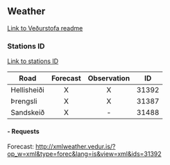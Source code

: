 ## Weather
[Link to Veðurstofa readme](http://www.vedur.is/media/vedurstofan/XML-thjonusta.pdf)
### Stations ID
[Link to stations ID](http://www.vedur.is/vedur/stodvar)

| Road      | Forecast           | Observation  | ID
| ------------- |:-------------:| :-----:| ----- |
| Hellisheiði     | X | X | 31392
| Þrengsli      | X      |   X | 31387
| Sandskeið |   X    |   -  | 31488

#### - Requests

Forecast:
http://xmlweather.vedur.is/?op_w=xml&type=forec&lang=is&view=xml&ids=31392
